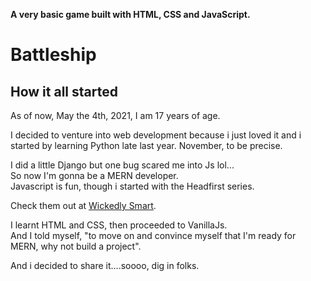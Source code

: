 
**A very basic game built with HTML, CSS and JavaScript.**
# **Battleship**
## **How it all started**
<p>As of now, May the 4th, 2021, I am 17 years of age.</p>
<p>I decided to venture into web development because i just loved it and i started by learning Python late last year. November, to be precise.  </p>
<p>
    I did a little Django but one bug scared me into Js lol...<br/>
    So now I'm gonna be a MERN developer.<br/>
    Javascript is fun, though i started with the Headfirst series.<br/></p>

Check them out at [Wickedly Smart](https://www.wickedlysmart.com).

<p>
    I learnt HTML and CSS, then proceeded to VanillaJs.<br/>
    And I told myself, "to move on and convince myself that I'm ready for MERN, why not build a project". 
</p>
And i decided to share it....soooo, dig in folks.
